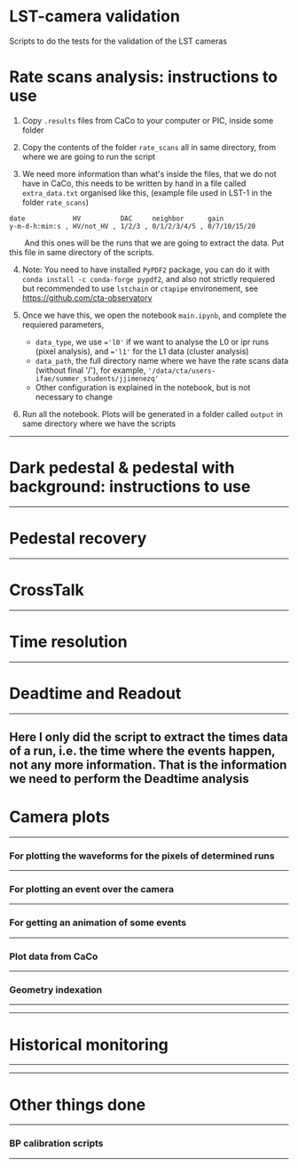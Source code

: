 # LST-camera validation
Scripts to do the tests for the validation of the LST cameras


# Rate scans analysis: instructions to use


1. Copy `.results` files from CaCo to your computer or PIC, inside some folder

2. Copy the contents of the folder `rate_scans` all in same directory, from where we are going to run the script

3. We need more information than what's inside the files, that we do not have in CaCo, this needs to be written by hand in a file called `extra_data.txt` organised like this, (example file used in LST-1 in the folder `rate_scans`)

```
date            HV          DAC     neighbor      gain
y-m-d-h:min:s , HV/not_HV , 1/2/3 , 0/1/2/3/4/5 , 0/7/10/15/20
```
&nbsp;&nbsp;&nbsp;&nbsp;&nbsp;&nbsp; And this ones will be the runs that we are going to extract the data. Put this file in same directory of the scripts.

4. Note: You need to have installed `PyPDF2` package, you can do it with `conda install -c conda-forge pypdf2`, and also not strictly requiered but recommended to use `lstchain` or `ctapipe` environement, see https://github.com/cta-observatory

5. Once we have this, we open the notebook `main.ipynb`, and complete the requiered parameters,
    - `data_type`, we use `='l0'` if we want to analyse the L0 or ipr runs (pixel analysis), and `='l1'` for the L1 data (cluster analysis)
    - `data_path`, the full directory name where we have the rate scans data (without final '/'), for example, `'/data/cta/users-ifae/summer_students/jjimenezq'`
    - Other configuration is explained in the notebook, but is not necessary to change

6. Run all the notebook. Plots will be generated in a folder called `output` in same directory where we have the scripts

---
# Dark pedestal & pedestal with background: instructions to use

---

# Pedestal recovery

---

# CrossTalk

---

# Time resolution

---


# Deadtime and Readout
---
Here I only did the script to extract the times data of a run, i.e. the time where the events happen, not any more information. That is the information we need to perform the Deadtime analysis
---


# Camera plots
---
### For plotting the waveforms for the pixels of determined runs
---
### For plotting an event over the camera
---
### For getting an animation of some events
---
### Plot data from CaCo
---
### Geometry indexation
---
---

# Historical monitoring
---
---

# Other things done
---
### BP calibration scripts
---

